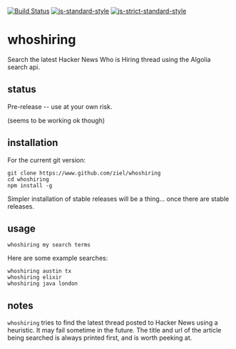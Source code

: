 [![Build Status](https://travis-ci.org/ziel/whoshiring.svg?branch=master)](https://travis-ci.org/ziel/whoshiring)
[![js-standard-style](https://img.shields.io/badge/code%20style-standard-brightgreen.svg)](http://standardjs.com/)
[![js-strict-standard-style](https://img.shields.io/badge/code%20style-strict%20standard-117D6B.svg)](https://github.com/denis-sokolov/strict-standard)

whoshiring
==========

Search the latest Hacker News Who is Hiring thread using the Algolia search api.

status
------

Pre-release -- use at your own risk.

(seems to be working ok though)

installation
-----

For the current git version:

```
git clone https://www.github.com/ziel/whoshiring
cd whoshiring
npm install -g
```

Simpler installation of stable releases will be a thing... once there are stable releases.

usage
-----
```
whoshiring my search terms
```

Here are some example searches:

```
whoshiring austin tx
whoshiring elixir
whoshiring java london
```

notes
-----

`whoshiring` tries to find the latest thread posted to Hacker News using a heuristic. It may fail sometime in the future. The title and url of the article being searched is always printed first, and is worth peeking at.
